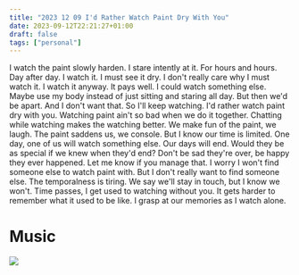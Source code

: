 ```yaml
---
title: "2023 12 09 I'd Rather Watch Paint Dry With You"
date: 2023-09-12T22:21:27+01:00
draft: false
tags: ["personal"] 
---
```


I watch the paint slowly harden. I stare intently at it. For hours and hours. Day after day. I watch it. I must see it dry. I don't really care why I must watch it. I watch it anyway. It pays well. I could watch something else. Maybe use my body instead of just sitting and staring all day. But then we'd be apart. And I don't want that. So I'll keep watching. I'd rather watch paint dry with you. Watching paint ain't so bad when we do it together. Chatting while watching makes the watching better. We make fun of the paint, we laugh. The paint saddens us, we console. But I know our time is limited. One day, one of us will watch something else. Our days will end. Would they be as special if we knew when they'd end? Don't be sad they're over, be happy they ever happened. Let me know if you manage that. I worry I won't find someone else to watch paint with. But I don't really want to find someone else. The temporalness is tiring. We say we'll stay in touch, but I know we won't. Time passes, I get used to watching without you. It gets harder to remember what it used to be like. I grasp at our memories as I watch alone.

# Music
[![](https://img.youtube.com/vi/FwdvVuK7a88/default.jpg)](https://youtu.be/FwdvVuK7a88)